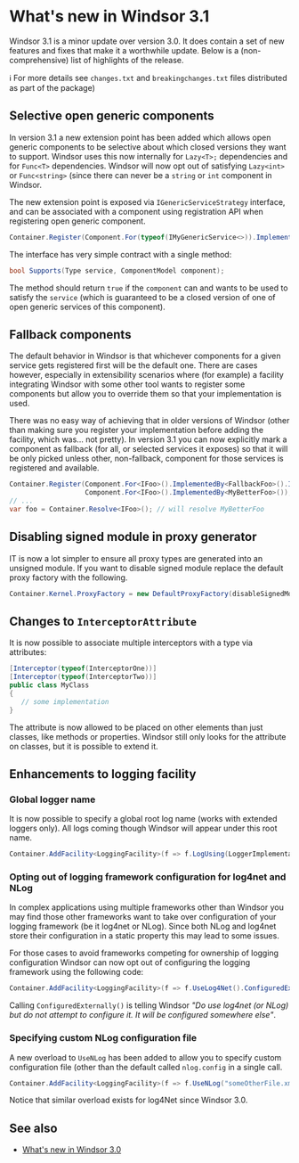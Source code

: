 # What's new in Windsor 3.1

Windsor 3.1 is a minor update over version 3.0. It does contain a set of new features and fixes that make it a worthwhile update. Below is a (non-comprehensive) list of highlights of the release.

:information_source: For more details see `changes.txt` and `breakingchanges.txt` files distributed as part of the package)

## Selective open generic components

In version 3.1 a new extension point has been added which allows open generic components to be selective about which closed versions they want to support. Windsor uses this now internally for `Lazy<T>;` dependencies and for `Func<T>` dependencies. Windsor will now opt out of satisfying `Lazy<int>` or `Func<string>` (since there can never be a `string` or `int` component in Windsor.

The new extension point is exposed via `IGenericServiceStrategy` interface, and can be associated with a component using registration API when registering open generic component.

```csharp
Container.Register(Component.For(typeof(IMyGenericService<>)).ImplementedBy(typeof(MyImplementation<>), new MyServiceStrategy()));
```

The interface has very simple contract with a single method:

```csharp
bool Supports(Type service, ComponentModel component);
```

The method should return `true` if the `component` can and wants to be used to satisfy the `service` (which is guaranteed to be a closed version of one of open generic services of this component).

## Fallback components

The default behavior in Windsor is that whichever components for a given service gets registered first will be the default one. There are cases however, especially in extensibility scenarios where (for example) a facility integrating Windsor with some other tool wants to register some components but allow you to override them so that your implementation is used.

There was no easy way of achieving that in older versions of Windsor (other than making sure you register your implementation before adding the facility, which was... not pretty).
In version 3.1 you can now explicitly mark a component as fallback (for all, or selected services it exposes) so that it will be only picked unless other, non-fallback, component for those services is registered and available.

```csharp
Container.Register(Component.For<IFoo>().ImplementedBy<FallbackFoo>().IsFallback(),
                   Component.For<IFoo>().ImplementedBy<MyBetterFoo>());
// ...
var foo = Container.Resolve<IFoo>(); // will resolve MyBetterFoo
```

## Disabling signed module in proxy generator

IT is now a lot simpler to ensure all proxy types are generated into an unsigned module. If you want to disable signed module replace the default proxy factory with the following.

```csharp
Container.Kernel.ProxyFactory = new DefaultProxyFactory(disableSignedModule: true);
```

## Changes to `InterceptorAttribute`

It is now possible to associate multiple interceptors with a type via attributes:

```csharp
[Interceptor(typeof(InterceptorOne))]
[Interceptor(typeof(InterceptorTwo))]
public class MyClass
{
   // some implementation
}
```

The attribute is now allowed to be placed on other elements than just classes, like methods or properties. Windsor still only looks for the attribute on classes, but it is possible to extend it.

## Enhancements to logging facility

### Global logger name

It is now possible to specify a global root log name (works with extended loggers only). All logs coming though Windsor will appear under this root name.

```csharp
Container.AddFacility<LoggingFacility>(f => f.LogUsing(LoggerImplementation.ExtendedLog4net).ToLog("MyLogName"));
```

### Opting out of logging framework configuration for log4net and NLog

In complex applications using multiple frameworks other than Windsor you may find those other frameworks want to take over configuration of your logging framework (be it log4net or NLog). Since both NLog and log4net store their configuration in a static property this may lead to some issues.

For those cases to avoid frameworks competing for ownership of logging configuration Windsor can now opt out of configuring the logging framework using the following code:

```csharp
Container.AddFacility<LoggingFacility>(f => f.UseLog4Net().ConfiguredExternally());
```

Calling `ConfiguredExternally()` is telling Windsor *"Do use log4net (or NLog) but do not attempt to configure it. It will be configured somewhere else"*.

### Specifying custom NLog configuration file

A new overload to `UseNLog` has been added to allow you to specify custom configuration file (other than the default called `nlog.config` in a single call.

```csharp
Container.AddFacility<LoggingFacility>(f => f.UseNLog("someOtherFile.xml"));
```

Notice that similar overload exists for log4Net since Windsor 3.0.

## See also

* [What's new in Windsor 3.0](whats-new-3.0..md)